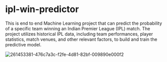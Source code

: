 # ipl-win-predictor

This is end to end Machine Learning project that can predict the probability of a specific team winning an Indian Premier League (IPL) match. The project utilizes historical IPL data, including team performances, player statistics, match venues, and other relevant factors, to build and train the predictive model.


![261453381-476c7a3c-f2fe-4d81-82bf-009890e000f2](https://github.com/Kadambarii/ipl-win-predictor/assets/111636302/17e60edb-1e1e-433e-9e33-48d1b12056e8)
